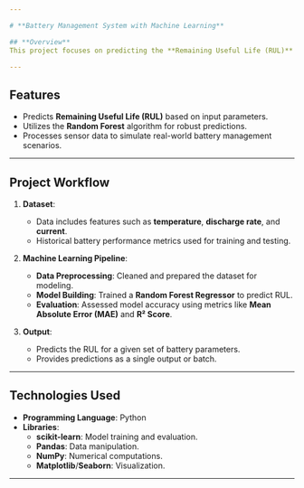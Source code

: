 ```yaml
---

# **Battery Management System with Machine Learning**

## **Overview**
This project focuses on predicting the **Remaining Useful Life (RUL)** of batteries using a **Random Forest** model. The machine learning code processes sensor data (e.g., temperature, discharge rate, and current) to provide actionable insights for optimizing battery performance and predicting degradation.

---
```


## **Features**
- Predicts **Remaining Useful Life (RUL)** based on input parameters.
- Utilizes the **Random Forest** algorithm for robust predictions.
- Processes sensor data to simulate real-world battery management scenarios.

---

## **Project Workflow**
1. **Dataset**:
   - Data includes features such as **temperature**, **discharge rate**, and **current**.
   - Historical battery performance metrics used for training and testing.

2. **Machine Learning Pipeline**:
   - **Data Preprocessing**: Cleaned and prepared the dataset for modeling.
   - **Model Building**: Trained a **Random Forest Regressor** to predict RUL.
   - **Evaluation**: Assessed model accuracy using metrics like **Mean Absolute Error (MAE)** and **R² Score**.

3. **Output**:
   - Predicts the RUL for a given set of battery parameters.
   - Provides predictions as a single output or batch.

---

## **Technologies Used**
- **Programming Language**: Python
- **Libraries**:
  - **scikit-learn**: Model training and evaluation.
  - **Pandas**: Data manipulation.
  - **NumPy**: Numerical computations.
  - **Matplotlib**/**Seaborn**: Visualization.

---
